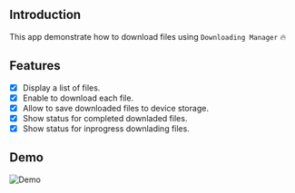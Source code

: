 ## Introduction
This app demonstrate how to download files using `Downloading Manager` :fire:

## Features
- [x] Display a list of files. 
- [x] Enable to download each file.  
- [x] Allow to save downloaded files to device storage.
- [x] Show status for completed downladed files.
- [x] Show status for inprogress downlading files.

## Demo
![Demo](https://github.com/MohamedGElsharkawy/DownloadFiles/blob/master/demo.gif)
